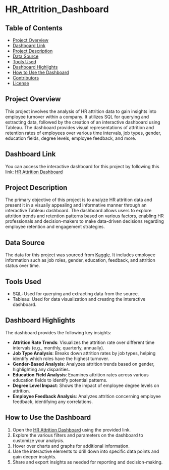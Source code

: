 # HR_Attrition_Dashboard

## Table of Contents

- [Project Overview](#project-overview)
- [Dashboard Link](#dashboard-link)
- [Project Description](#project-description)
- [Data Source](#data-source)
- [Tools Used](#tools-used)
- [Dashboard Highlights](#dashboard-highlights)
- [How to Use the Dashboard](#how-to-use-the-dashboard)
- [Contributors](#contributors)
- [License](#license)

## Project Overview

This project involves the analysis of HR attrition data to gain insights into employee turnover within a company. It utilizes SQL for querying and extracting data, followed by the creation of an interactive dashboard using Tableau. The dashboard provides visual representations of attrition and retention rates of employees over various time intervals, job types, gender, education fields, degree levels, employee feedback, and more.

## Dashboard Link

You can access the interactive dashboard for this project by following this link:
[HR Attrition Dashboard](https://public.tableau.com/app/profile/shivendra.singh.raghav/viz/HR_16873453393480/Dashboard)

## Project Description

The primary objective of this project is to analyze HR attrition data and present it in a visually appealing and informative manner through an interactive Tableau dashboard. The dashboard allows users to explore attrition trends and retention patterns based on various factors, enabling HR professionals and decision-makers to make data-driven decisions regarding employee retention and engagement strategies.

## Data Source

The data for this project was sourced from [Kaggle](https://www.kaggle.com/). It includes employee information such as job roles, gender, education, feedback, and attrition status over time.

## Tools Used

- SQL: Used for querying and extracting data from the source.
- Tableau: Used for data visualization and creating the interactive dashboard.

## Dashboard Highlights

The dashboard provides the following key insights:

- **Attrition Rate Trends**: Visualizes the attrition rate over different time intervals (e.g., monthly, quarterly, annually).
- **Job Type Analysis**: Breaks down attrition rates by job types, helping identify which roles have the highest turnover.
- **Gender-Based Analysis**: Analyzes attrition trends based on gender, highlighting any disparities.
- **Education Field Analysis**: Examines attrition rates across various education fields to identify potential patterns.
- **Degree Level Impact**: Shows the impact of employee degree levels on attrition.
- **Employee Feedback Analysis**: Analyzes attrition concerning employee feedback, identifying any correlations.

## How to Use the Dashboard

1. Open the [HR Attrition Dashboard](https://public.tableau.com/app/profile/shivendra.singh.raghav/viz/HR_16873453393480/Dashboard) using the provided link.
2. Explore the various filters and parameters on the dashboard to customize your analysis.
3. Hover over charts and graphs for additional information.
4. Use the interactive elements to drill down into specific data points and gain deeper insights.
5. Share and export insights as needed for reporting and decision-making.
